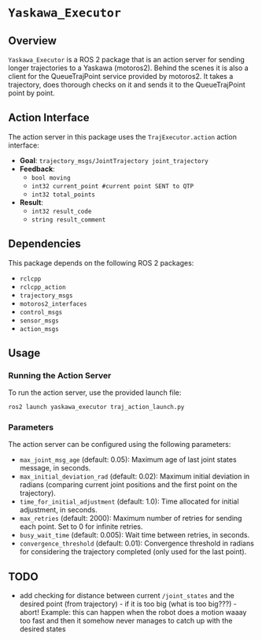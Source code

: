 
# `Yaskawa_Executor`
## Overview
`Yaskawa_Executor` is a ROS 2 package that is an action server for sending longer trajectories to a Yaskawa (motoros2). Behind the scenes it is also a client for the QueueTrajPoint service provided by motoros2. It takes a trajectory, does thorough checks on it and sends it to the QueueTrajPoint point by point.

## Action Interface
The action server in this package uses the `TrajExecutor.action` action interface:
- **Goal**: `trajectory_msgs/JointTrajectory joint_trajectory`
- **Feedback**:
	- `bool moving`
	- `int32 current_point #current point SENT to QTP`
	- `int32 total_points`
- **Result**: 
	- `int32 result_code`
	- `string result_comment`

## Dependencies
This package depends on the following ROS 2 packages:
- `rclcpp`
- `rclcpp_action`
- `trajectory_msgs`
- `motoros2_interfaces`
- `control_msgs`
- `sensor_msgs`
- `action_msgs`

## Usage
### Running the Action Server
To run the action server, use the provided launch file:
```bash
ros2 launch yaskawa_executor traj_action_launch.py
```

### Parameters
The action server can be configured using the following parameters:
- `max_joint_msg_age` (default: 0.05): Maximum age of last joint states message, in seconds.
- `max_initial_deviation_rad` (default: 0.02): Maximum initial deviation in radians (comparing current joint positions and the first point on the trajectory).
- `time_for_initial_adjustment` (default: 1.0): Time allocated for initial adjustment, in seconds.
- `max_retries` (default: 2000): Maximum number of retries for sending each point. Set to 0 for infinite retries.
- `busy_wait_time` (default: 0.005): Wait time between retries, in seconds.
- `convergence_threshold` (default: 0.01): Convergence threshold in radians for considering the trajectory completed (only used for the last point).


## TODO
- add checking for distance between current `/joint_states` and the desired point (from trajectory) - if it is too big (what is too big???) - abort! Example: this can happen when the robot does a motion waaay too fast and then it somehow never manages to catch up with the desired states
